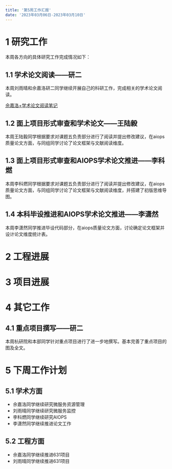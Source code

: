 ```yaml
---
title: '第5周工作汇报'
date: '2023年03月06日-2023年03月10日'
---
```


<!-- 只允许使用一级标题和二级标题 -->

# 1 研究工作

本周各方向的具体研究工作完成情况如下：

## 1.1 学术论文阅读——研二

本周刘雨晴和佘嘉洛研二同学继续开展自己的科研工作，完成相关的学术论文阅读。

[佘嘉洛+学术论文阅读笔记](佘嘉洛+学术论文阅读笔记.docx)

## 1.2 面上项目形式审查和学术论文——王陆毅

本周王陆毅同学根据要求对课题五负责部分进行了阅读并提出修改建议，在aiops质量论文方面，与同组同学讨论了论文框架与文献阅读维度。

## 1.3 面上项目形式审查和AIOPS学术论文推进——李科燃

本周李科燃同学根据要求对课题五负责部分进行了阅读并提出修改建议，在aiops质量论文方面，与同组同学讨论了论文框架与文献阅读维度，并搭建了初版思维导图。

## 1.4 本科毕设推进和AIOPS学术论文推进——李潇然

本周李潇然同学推进毕设代码部分，在aiops质量论文方面，讨论确定论文框架并设计论文维度统计表。

# 2 工程进展

# 3 项目进展

# 4 其它工作

## 4.1 重点项目撰写——研二

本周杭研院和本部同学针对重点项目进行了进一步地撰写。基本完善了重点项目的图及全文。

# 5 下周工作计划

## 5.1 学术方面

+ 佘嘉洛同学继续研究微服务资源管理
+ 刘雨晴同学继续研究微服务监控
+ 李科燃同学继续研究AIOPS
+ 李潇然同学继续推进论文工作

## 5.2 工程方面

+ 佘嘉洛同学继续推进631项目
+ 刘雨晴同学继续推进631项目
